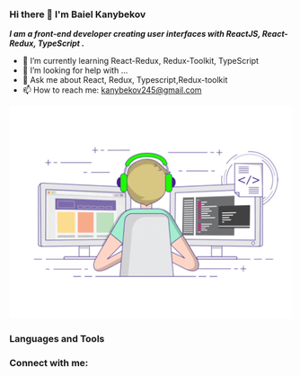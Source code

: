 ### Hi there 👋 I'm Baiel Kanybekov
***I am a front-end developer creating user interfaces with ReactJS, React-Redux, TypeScript .***

- 🌱 I’m currently learning React-Redux, Redux-Toolkit, TypeScript
- 🤔 I’m looking for help with ...
- 💬 Ask me about React, Redux, Typescript,Redux-toolkit
- 📫 How to reach me: kanybekov245@gmail.com

[![](https://github.com/bayoDev0kkk/bayoDev0kkk/blob/main/assets/coding.gif)]()

<h3>Languages and Tools</h3>

<h3>Connect with me:</h3>





